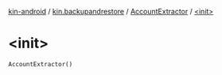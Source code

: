 [kin-android](../../index.md) / [kin.backupandrestore](../index.md) / [AccountExtractor](index.md) / [&lt;init&gt;](./-init-.md)

# &lt;init&gt;

`AccountExtractor()`
